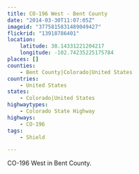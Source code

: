```yaml
---
title: CO-196 West - Bent County
date: "2014-03-30T11:07:05Z"
imageid: "3775815831489049427"
flickrid: "13918786401"
location:
    latitude: 38.14331221204217
    longitude: -102.74235225175784
places: []
counties:
    - Bent County|Colorado|United States
countries:
    - United States
states:
    - Colorado|United States
highwaytypes:
    - Colorado State Highway
highways:
    - CO-196
tags:
    - Shield

---
```

CO-196 West in Bent County.